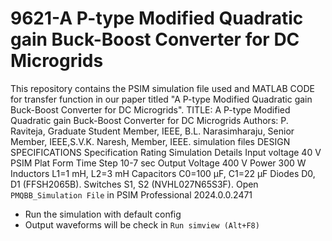 # 9621-A P-type Modified Quadratic gain Buck-Boost Converter for DC Microgrids
This repository contains the PSIM simulation file used and MATLAB CODE for transfer function in our paper titled "A P-type Modified Quadratic gain Buck-Boost Converter for DC Microgrids".
TITLE: A P-type Modified Quadratic gain Buck-Boost Converter for DC Microgrids Authors: P. Raviteja, Graduate Student Member, IEEE, B.L. Narasimharaju, Senior Member, IEEE,S.V.K. Naresh, Member, IEEE.
simulation files DESIGN SPECIFICATIONS Specification Rating Simulation Details Input voltage 40 V PSIM Plat Form Time Step 10-7 sec Output Voltage 400 V Power 300 W Inductors L1=1 mH, L2=3 mH Capacitors C0=100 μF, C1=22 μF Diodes D0, D1 (FFSH2065B). Switches S1, S2 (NVHL027N65S3F).
Open `PMQBB_Simulation File` in PSIM Professional 2024.0.0.2471 
- Run the simulation with default config
- Output waveforms will be check in `Run simview (Alt+F8)`
